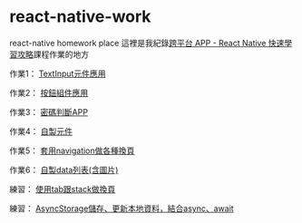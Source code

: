 # react-native-work
react-native homework place
這裡是我紀錄[跨平台 APP - React Native 快速學習攻略](https://hahow.in/courses/5dbe90cfa4b1c600214d0ab5/main)課程作業的地方

作業1： [TextInput元件應用](https://github.com/hsiaomingcheng/react-native-work/tree/feature/200903/homework_1/chris)

作業2： [按鈕組件應用](https://github.com/hsiaomingcheng/react-native-work/tree/feature/200903/homework_2/chris)

作業3： [密碼判斷APP](https://github.com/hsiaomingcheng/react-native-work/tree/feature/200903/homework_3/chris)

作業4： [自製元件](https://github.com/hsiaomingcheng/react-native-work/tree/feature/200904/homework_4/chris)

作業5： [套用navigation做各種換頁](https://github.com/hsiaomingcheng/react-native-work/tree/feature/200907/homework_5/chris)

作業6： [自製data列表(含圖片)](https://github.com/hsiaomingcheng/react-native-work/tree/feature/200907/homework_6/chris)

練習： [使用tab跟stack做換頁](https://github.com/hsiaomingcheng/react-native-work/tree/feature/200904/pratice_navgation/chris)

練習： [AsyncStorage儲存、更新本地資料，結合async、await](https://github.com/hsiaomingcheng/react-native-work/tree/feature/200909/pratice_storage/chris)
